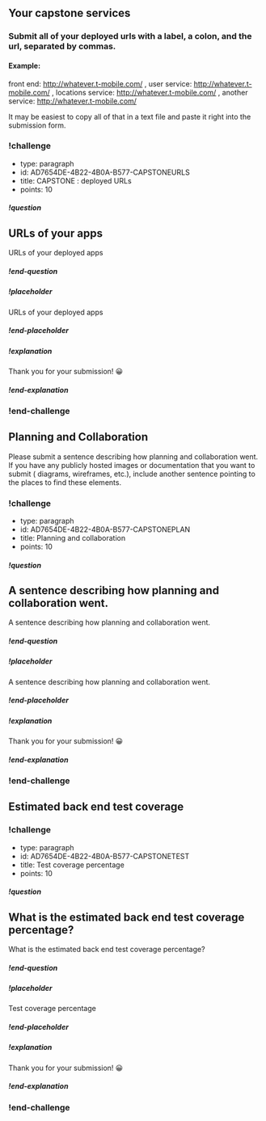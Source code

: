 
 ## Your capstone services

### Submit all of your deployed urls with a label, a colon, and the url, separated by commas. 

#### Example: 

front end: http://whatever.t-mobile.com/ , user service: http://whatever.t-mobile.com/ , 
locations service: http://whatever.t-mobile.com/ , another service: http://whatever.t-mobile.com/ 


It may be easiest to copy all of that in a text file and paste it right into the submission form. 
 

### !challenge
* type: paragraph
* id: AD7654DE-4B22-4B0A-B577-CAPSTONEURLS
* title: CAPSTONE : deployed URLs
* points: 10

##### !question
## URLs of your apps  
URLs of your deployed apps
##### !end-question

##### !placeholder
URLs of your deployed apps
##### !end-placeholder

##### !explanation
Thank you for your submission! 😀
##### !end-explanation
### !end-challenge



<!-- begin question -->

## Planning and Collaboration
Please submit a sentence describing how planning and collaboration went. If you have any publicly hosted images or documentation that you want to submit ( diagrams, wireframes, etc.), include another sentence pointing to the places to find these elements. 

### !challenge
* type: paragraph
* id: AD7654DE-4B22-4B0A-B577-CAPSTONEPLAN
* title: Planning and collaboration
* points: 10

##### !question
## A sentence describing how planning and collaboration went.
A sentence describing how planning and collaboration went.
##### !end-question

##### !placeholder
 A sentence describing how planning and collaboration went.
##### !end-placeholder

##### !explanation
Thank you for your submission! 😀
##### !end-explanation
### !end-challenge
<!-- end question -->


<!-- begin question -->

## Estimated back end test coverage

### !challenge
* type: paragraph
* id: AD7654DE-4B22-4B0A-B577-CAPSTONETEST
* title: Test coverage percentage
* points: 10

##### !question
## What is the estimated back end test coverage percentage?
What is the estimated back end test coverage percentage?
##### !end-question

##### !placeholder
Test coverage percentage
##### !end-placeholder

##### !explanation
Thank you for your submission! 😀
##### !end-explanation
### !end-challenge
<!-- end question -->






